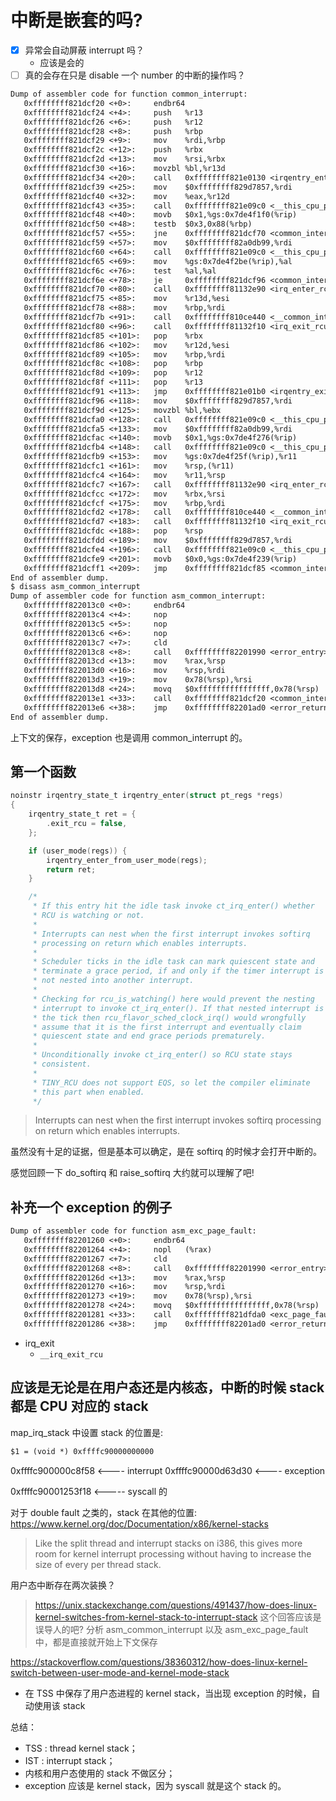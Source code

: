 # 中断是嵌套的吗?

- [x] 异常会自动屏蔽 interrupt 吗？
  - 应该是会的
- [ ] 真的会存在只是 disable 一个 number 的中断的操作吗？

```txt
Dump of assembler code for function common_interrupt:
   0xffffffff821dcf20 <+0>:     endbr64
   0xffffffff821dcf24 <+4>:     push   %r13
   0xffffffff821dcf26 <+6>:     push   %r12
   0xffffffff821dcf28 <+8>:     push   %rbp
   0xffffffff821dcf29 <+9>:     mov    %rdi,%rbp
   0xffffffff821dcf2c <+12>:    push   %rbx
   0xffffffff821dcf2d <+13>:    mov    %rsi,%rbx
   0xffffffff821dcf30 <+16>:    movzbl %bl,%r13d
   0xffffffff821dcf34 <+20>:    call   0xffffffff821e0130 <irqentry_enter>
   0xffffffff821dcf39 <+25>:    mov    $0xffffffff829d7857,%rdi
   0xffffffff821dcf40 <+32>:    mov    %eax,%r12d
   0xffffffff821dcf43 <+35>:    call   0xffffffff821e09c0 <__this_cpu_preempt_check>
   0xffffffff821dcf48 <+40>:    movb   $0x1,%gs:0x7de4f1f0(%rip)        # 0x2c140 <irq_stat>
   0xffffffff821dcf50 <+48>:    testb  $0x3,0x88(%rbp)
   0xffffffff821dcf57 <+55>:    jne    0xffffffff821dcf70 <common_interrupt+80>
   0xffffffff821dcf59 <+57>:    mov    $0xffffffff82a0db99,%rdi
   0xffffffff821dcf60 <+64>:    call   0xffffffff821e09c0 <__this_cpu_preempt_check>
   0xffffffff821dcf65 <+69>:    mov    %gs:0x7de4f2be(%rip),%al        # 0x2c22a <pcpu_hot+42>
   0xffffffff821dcf6c <+76>:    test   %al,%al
   0xffffffff821dcf6e <+78>:    je     0xffffffff821dcf96 <common_interrupt+118>
   0xffffffff821dcf70 <+80>:    call   0xffffffff81132e90 <irq_enter_rcu>
   0xffffffff821dcf75 <+85>:    mov    %r13d,%esi
   0xffffffff821dcf78 <+88>:    mov    %rbp,%rdi
   0xffffffff821dcf7b <+91>:    call   0xffffffff810ce440 <__common_interrupt>
   0xffffffff821dcf80 <+96>:    call   0xffffffff81132f10 <irq_exit_rcu>
   0xffffffff821dcf85 <+101>:   pop    %rbx
   0xffffffff821dcf86 <+102>:   mov    %r12d,%esi
   0xffffffff821dcf89 <+105>:   mov    %rbp,%rdi
   0xffffffff821dcf8c <+108>:   pop    %rbp
   0xffffffff821dcf8d <+109>:   pop    %r12
   0xffffffff821dcf8f <+111>:   pop    %r13
   0xffffffff821dcf91 <+113>:   jmp    0xffffffff821e01b0 <irqentry_exit>
   0xffffffff821dcf96 <+118>:   mov    $0xffffffff829d7857,%rdi
   0xffffffff821dcf9d <+125>:   movzbl %bl,%ebx
   0xffffffff821dcfa0 <+128>:   call   0xffffffff821e09c0 <__this_cpu_preempt_check>
   0xffffffff821dcfa5 <+133>:   mov    $0xffffffff82a0db99,%rdi
   0xffffffff821dcfac <+140>:   movb   $0x1,%gs:0x7de4f276(%rip)        # 0x2c22a <pcpu_hot+42>
   0xffffffff821dcfb4 <+148>:   call   0xffffffff821e09c0 <__this_cpu_preempt_check>
   0xffffffff821dcfb9 <+153>:   mov    %gs:0x7de4f25f(%rip),%r11        # 0x2c220 <pcpu_hot+32>
   0xffffffff821dcfc1 <+161>:   mov    %rsp,(%r11)
   0xffffffff821dcfc4 <+164>:   mov    %r11,%rsp
   0xffffffff821dcfc7 <+167>:   call   0xffffffff81132e90 <irq_enter_rcu>
   0xffffffff821dcfcc <+172>:   mov    %rbx,%rsi
   0xffffffff821dcfcf <+175>:   mov    %rbp,%rdi
   0xffffffff821dcfd2 <+178>:   call   0xffffffff810ce440 <__common_interrupt>
   0xffffffff821dcfd7 <+183>:   call   0xffffffff81132f10 <irq_exit_rcu>
   0xffffffff821dcfdc <+188>:   pop    %rsp
   0xffffffff821dcfdd <+189>:   mov    $0xffffffff829d7857,%rdi
   0xffffffff821dcfe4 <+196>:   call   0xffffffff821e09c0 <__this_cpu_preempt_check>
   0xffffffff821dcfe9 <+201>:   movb   $0x0,%gs:0x7de4f239(%rip)        # 0x2c22a <pcpu_hot+42>
   0xffffffff821dcff1 <+209>:   jmp    0xffffffff821dcf85 <common_interrupt+101>
End of assembler dump.
$ disass asm_common_interrupt
Dump of assembler code for function asm_common_interrupt:
   0xffffffff822013c0 <+0>:     endbr64
   0xffffffff822013c4 <+4>:     nop
   0xffffffff822013c5 <+5>:     nop
   0xffffffff822013c6 <+6>:     nop
   0xffffffff822013c7 <+7>:     cld
   0xffffffff822013c8 <+8>:     call   0xffffffff82201990 <error_entry>
   0xffffffff822013cd <+13>:    mov    %rax,%rsp
   0xffffffff822013d0 <+16>:    mov    %rsp,%rdi
   0xffffffff822013d3 <+19>:    mov    0x78(%rsp),%rsi
   0xffffffff822013d8 <+24>:    movq   $0xffffffffffffffff,0x78(%rsp)
   0xffffffff822013e1 <+33>:    call   0xffffffff821dcf20 <common_interrupt>
   0xffffffff822013e6 <+38>:    jmp    0xffffffff82201ad0 <error_return>
End of assembler dump.
```
上下文的保存，exception 也是调用 common_interrupt 的。


## 第一个函数
```c
noinstr irqentry_state_t irqentry_enter(struct pt_regs *regs)
{
	irqentry_state_t ret = {
		.exit_rcu = false,
	};

	if (user_mode(regs)) {
		irqentry_enter_from_user_mode(regs);
		return ret;
	}

	/*
	 * If this entry hit the idle task invoke ct_irq_enter() whether
	 * RCU is watching or not.
	 *
	 * Interrupts can nest when the first interrupt invokes softirq
	 * processing on return which enables interrupts.
	 *
	 * Scheduler ticks in the idle task can mark quiescent state and
	 * terminate a grace period, if and only if the timer interrupt is
	 * not nested into another interrupt.
	 *
	 * Checking for rcu_is_watching() here would prevent the nesting
	 * interrupt to invoke ct_irq_enter(). If that nested interrupt is
	 * the tick then rcu_flavor_sched_clock_irq() would wrongfully
	 * assume that it is the first interrupt and eventually claim
	 * quiescent state and end grace periods prematurely.
	 *
	 * Unconditionally invoke ct_irq_enter() so RCU state stays
	 * consistent.
	 *
	 * TINY_RCU does not support EQS, so let the compiler eliminate
	 * this part when enabled.
	 */
```

> Interrupts can nest when the first interrupt invokes softirq processing on return which enables interrupts.

虽然没有十足的证据，但是基本可以确定，是在 softirq 的时候才会打开中断的。

感觉回顾一下 do_softirq 和 raise_softirq 大约就可以理解了吧!

## 补充一个 exception 的例子
```txt
Dump of assembler code for function asm_exc_page_fault:
   0xffffffff82201260 <+0>:     endbr64
   0xffffffff82201264 <+4>:     nopl   (%rax)
   0xffffffff82201267 <+7>:     cld
   0xffffffff82201268 <+8>:     call   0xffffffff82201990 <error_entry>
   0xffffffff8220126d <+13>:    mov    %rax,%rsp
   0xffffffff82201270 <+16>:    mov    %rsp,%rdi
   0xffffffff82201273 <+19>:    mov    0x78(%rsp),%rsi
   0xffffffff82201278 <+24>:    movq   $0xffffffffffffffff,0x78(%rsp)
   0xffffffff82201281 <+33>:    call   0xffffffff821dfda0 <exc_page_fault>
   0xffffffff82201286 <+38>:    jmp    0xffffffff82201ad0 <error_return>
```

- irq_exit
  - `__irq_exit_rcu`

## 应该是无论是在用户态还是内核态，中断的时候 stack 都是 CPU 对应的 stack

map_irq_stack 中设置 stack 的位置是:

```txt
$1 = (void *) 0xffffc90000000000
```
0xffffc900000c8f58 <---- interrupt
0xffffc90000d63d30 <---- exception

0xffffc90001253f18 <----- syscall 的

对于 double fault 之类的，stack 在其他的位置:
https://www.kernel.org/doc/Documentation/x86/kernel-stacks

> Like the split thread and interrupt stacks on i386, this gives more room
>  for kernel interrupt processing without having to increase the size
>  of every per thread stack.

用户态中断存在两次装换？
> https://unix.stackexchange.com/questions/491437/how-does-linux-kernel-switches-from-kernel-stack-to-interrupt-stack
> 这个回答应该是误导人的吧?
> 分析 asm_common_interrupt 以及 asm_exc_page_fault 中，都是直接就开始上下文保存


https://stackoverflow.com/questions/38360312/how-does-linux-kernel-switch-between-user-mode-and-kernel-mode-stack
- 在 TSS 中保存了用户态进程的 kernel stack，当出现 exception 的时候，自动使用该 stack

总结：
- TSS : thread kernel stack；
- IST : interrupt stack；
- 内核和用户态使用的 stack 不做区分；
- exception 应该是 kernel stack，因为 syscall 就是这个 stack 的。
